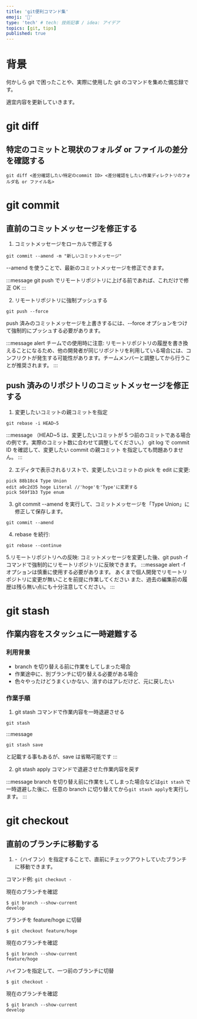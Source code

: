 ```yaml
---
title: 'git便利コマンド集'
emoji: '🎃'
type: 'tech' # tech: 技術記事 / idea: アイデア
topics: [git, tips]
published: true
---
```


# 背景

何かしら git で困ったことや、実際に使用した git のコマンドを集めた備忘録です。

適宜内容を更新していきます。

# git diff

## 特定のコミットと現状のフォルダ or ファイルの差分を確認する

```
git diff <差分確認したい特定のcommit ID> <差分確認をしたい作業ディレクトリのフォルダ名 or ファイル名>
```

# git commit

## 直前のコミットメッセージを修正する

1. コミットメッセージをローカルで修正する

```
git commit --amend -m "新しいコミットメッセージ"
```

--amend を使うことで、最新のコミットメッセージを修正できます。

:::message
git push でリモートリポジトリに上げる前であれば、これだけで修正 OK
:::

2. リモートリポジトリに強制プッシュする

```
git push --force
```

push 済みのコミットメッセージを上書きするには、--force オプションをつけて強制的にプッシュする必要があります。

:::message alert
チームでの使用時に注意: リモートリポジトリの履歴を書き換えることになるため、他の開発者が同じリポジトリを利用している場合には、コンフリクトが発生する可能性があります。チームメンバーと調整してから行うことが推奨されます。
:::

## push 済みのリポジトリのコミットメッセージを修正する

1. 変更したいコミットの親コミットを指定

```
git rebase -i HEAD~5
```

:::message
（HEAD~5 は、変更したいコミットが 5 つ前のコミットである場合の例です。実際のコミット数に合わせて調整してください。）
git log で commit ID を確認して、変更したい commit の親コミット を指定しても問題ありません。
:::

2. エディタで表示されるリストで、変更したいコミットの pick を edit に変更:

```
pick 88b18c4 Type Union
edit a0c2d35 hoge Literal //'hoge'を'Type'に変更する
pick 569f1b3 Type enum
```

3. git commit --amend を実行して、コミットメッセージを「Type Union」に修正して保存します。

```
git commit --amend
```

4. rebase を続行:

```
git rebase --continue
```

5.リモートリポジトリへの反映: コミットメッセージを変更した後、git push -f コマンドで強制的にリモートリポジトリに反映できます。
:::message alert
-f オプションは慎重に使用する必要があります。
あくまで個人開発でリモートリポジトリに変更が無いことを前提に作業してください
また、過去の編集前の履歴は残ら無い点にも十分注意してください。
:::

# git stash

## 作業内容をスタッシュに一時避難する

### 利用背景

-   branch を切り替える前に作業をしてしまった場合
-   作業途中に、別ブランチに切り替える必要がある場合
-   色々やったけどうまくいかない、消すのはアレだけど、元に戻したい

### 作業手順

1. git stash コマンドで作業内容を一時退避させる

```
git stash
```

:::message

```
git stash save
```

と記載する事もあるが、save は省略可能です
:::

2. git stash apply コマンドで退避させた作業内容を戻す

:::message
branch を切り替え前に作業をしてしまった場合などは`git stash` で一時退避した後に、任意の branch に切り替えてから`git stash apply`を実行します。
:::

# git checkout

## 直前のブランチに移動する

1. -（ハイフン）を指定することで、直前にチェックアウトしていたブランチに移動できます。

コマンド例: `git checkout -`

現在のブランチを確認

```
$ git branch --show-current
develop
```

ブランチを feature/hoge に切替

```
$ git checkout feature/hoge
```

現在のブランチを確認

```
$ git branch --show-current
feature/hoge
```

ハイフンを指定して、一つ前のブランチに切替

```
$ git checkout -
```

現在のブランチを確認

```
$ git branch --show-current
develop
```
